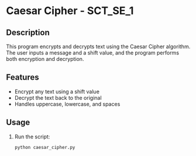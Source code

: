 # Caesar Cipher - SCT_SE_1

## Description
This program encrypts and decrypts text using the Caesar Cipher algorithm.
The user inputs a message and a shift value, and the program performs both encryption and decryption.

## Features
- Encrypt any text using a shift value
- Decrypt the text back to the original
- Handles uppercase, lowercase, and spaces

## Usage
1. Run the script:
   ```bash
   python caesar_cipher.py
